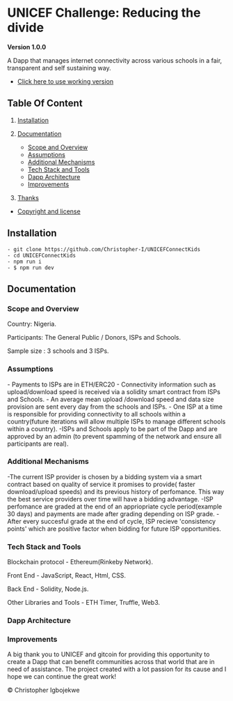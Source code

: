 # UNICEF Challenge: Reducing the divide

**Version 1.0.0**

A Dapp that manages internet connectivity across various schools in a fair, transparent and self sustaining way.

-   [ Click here to use working version](1Clickheretovisitdeployedversion)

## Table Of Content

1. [Installation](#Installation)

2. [Documentation](#Documentation)

    - [Scope and Overview](#ScopeandOverview)
    - [Assumptions](#Assumptions)
    - [Additional Mechanisms](#AdditionalMechanisms)
    - [Tech Stack and Tools](#TechStackandTools)
    - [Dapp Architecture](#DappArchitecture)
    - [Improvements](#Improvements)

3. [Thanks](#Thanks)

-   [Copyright and license](Copyrightandlicense)

<h2 name="Installation">Installation</h2>

    - git clone https://github.com/Christopher-I/UNICEFConnectKids
    - cd UNICEFConnectKids
    - npm run i
    - $ npm run dev

<h2 name="Documentation">Documentation</h2>

<h3 name="ScopeandOverview">Scope and Overview</h3>

Country: Nigeria.

Participants: The General Public / Donors, ISPs and Schools.

Sample size : 3 schools and 3 ISPs.

<h3 name="Assumptions">Assumptions</h3>
    - Payments to ISPs are in ETH/ERC20
    - Connectivity information such as upload/download speed is received via a solidity smart contract from ISPs and Schools.
    - An average mean upload /download speed and data size provision are sent every day from the schools and ISPs.
    - One ISP at a time is responsible for providing connectivity to all schools within a country(future iterations will allow multiple ISPs to manage different schools within a country).
    -ISPs and Schools apply to be part of the Dapp and are approved by an admin (to prevent spamming of the network and ensure all participants are real).

<h3 name="Additional Mechanisms">Additional Mechanisms</h3>  
    -The current ISP provider is chosen by a bidding system via a smart contract based on quality of service it promises to provide( faster download/upload speeds) and its previous history of perfomance. This way the best service providers over time will have a bidding advantage.
    -ISP perfomance are graded at the end of an appriopriate cycle period(example 30 days) and payments are made after grading depending on ISP grade. 
    -After every succesful grade at the end of cycle, ISP recieve 'consistency points' which are positive factor when bidding for future ISP opportunities.

<h3 name="TechStackandTools">Tech Stack and Tools</h3>

Blockchain protocol - Ethereum(Rinkeby Network).

Front End - JavaScript, React, Html, CSS.

Back End - Solidity, Node.js.

Other Libraries and Tools - ETH Timer, Truffle, Web3.

<h3 name="DappArchitecture">Dapp Architecture</h3>

<h3 name="Improvements">Improvements</h3>

<a name="Thanks"></a>
A big thank you to UNICEF and gitcoin for providing this opportunity to create a Dapp that can benefit communities across that world that are in need of assistance. The project created with a lot passion for its cause and I hope we can continue the great work!

© Christopher Igbojekwe
